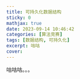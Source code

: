```yaml
---
title: 可持久化数据结构
sticky: 0
mathjax: true
date: 2023-09-14 10:46:42
categories: [算法竞赛]
tags: [数据结构, 可持久化]
excerpt: 咕咕
cover:
---
```


咕咕咕。。。